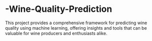# -Wine-Quality-Prediction
This project provides a comprehensive framework for predicting wine quality using machine learning, offering insights and tools that can be valuable for wine producers and enthusiasts alike.
